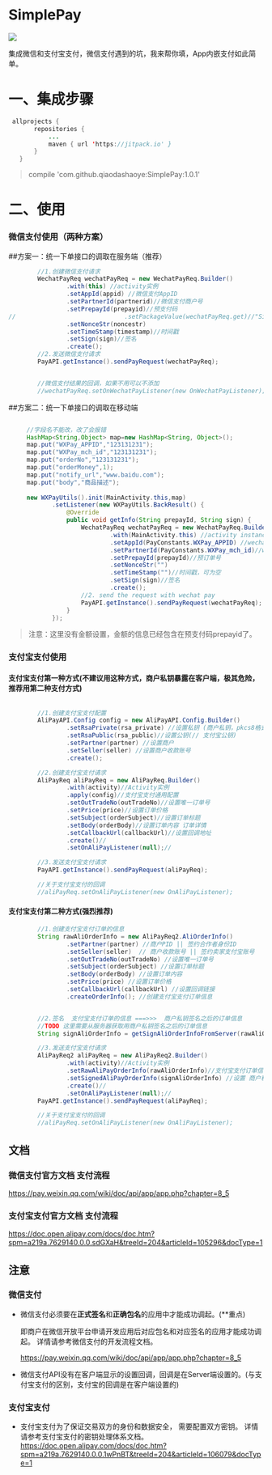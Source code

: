 # SimplePay

[![](https://jitpack.io/v/qiaodashaoye/SimplePay.svg)](https://jitpack.io/#qiaodashaoye/SimplePay)

集成微信和支付宝支付，微信支付遇到的坑，我来帮你填，App内嵌支付如此简单。
# 一、集成步骤
 ```java
  allprojects {
  		repositories {
  			...
  			maven { url 'https://jitpack.io' }
  		}
  	}	
```
> compile 'com.github.qiaodashaoye:SimplePay:1.0.1'

# 二、使用
### 微信支付使用（两种方案）

##方案一：统一下单接口的调取在服务端（推荐）

```java
        //1.创建微信支付请求
        WechatPayReq wechatPayReq = new WechatPayReq.Builder()
                .with(this) //activity实例
                .setAppId(appid) //微信支付AppID
                .setPartnerId(partnerid)//微信支付商户号
                .setPrepayId(prepayid)//预支付码
//								.setPackageValue(wechatPayReq.get)//"Sign=WXPay"
                .setNonceStr(noncestr)
                .setTimeStamp(timestamp)//时间戳
                .setSign(sign)//签名
                .create();
        //2.发送微信支付请求
        PayAPI.getInstance().sendPayRequest(wechatPayReq);


        //微信支付结果的回调，如果不用可以不添加
        //wechatPayReq.setOnWechatPayListener(new OnWechatPayListener);


```

##方案二：统一下单接口的调取在移动端

```java

     //字段名不能改，改了会报错
     HashMap<String,Object> map=new HashMap<String, Object>();
     map.put("WXPay_APPID","123131231");
     map.put("WXPay_mch_id","123131231");
     map.put("orderNo","123131231");
     map.put("orderMoney",1);
     map.put("notify_url","www.baidu.com");
     map.put("body","商品描述");
 
     new WXPayUtils().init(MainActivity.this,map)
            .setListener(new WXPayUtils.BackResult() {
                @Override
                public void getInfo(String prepayId, String sign) {
                    WechatPayReq wechatPayReq = new WechatPayReq.Builder()
                            .with(MainActivity.this) //activity instance
                            .setAppId(PayConstants.WXPay_APPID) //wechat pay AppID
                            .setPartnerId(PayConstants.WXPay_mch_id)//wechat pay partner id
                            .setPrepayId(prepayId)//预订单号
                            .setNonceStr("")
                            .setTimeStamp("")//时间戳，可为空
                            .setSign(sign)//签名
                            .create();
                    //2. send the request with wechat pay
                    PayAPI.getInstance().sendPayRequest(wechatPayReq);
                }
            });
```

>注意：这里没有金额设置，金额的信息已经包含在预支付码prepayid了。

### 支付宝支付使用

#### 支付宝支付第一种方式(不建议用这种方式，商户私钥暴露在客户端，极其危险，推荐用第二种支付方式)
```java

        //1.创建支付宝支付配置
        AliPayAPI.Config config = new AliPayAPI.Config.Builder()
                .setRsaPrivate(rsa_private) //设置私钥 (商户私钥，pkcs8格式)
                .setRsaPublic(rsa_public)//设置公钥(// 支付宝公钥)
                .setPartner(partner) //设置商户
                .setSeller(seller) //设置商户收款账号
                .create();

        //2.创建支付宝支付请求
        AliPayReq aliPayReq = new AliPayReq.Builder()
                .with(activity)//Activity实例
                .apply(config)//支付宝支付通用配置
                .setOutTradeNo(outTradeNo)//设置唯一订单号
                .setPrice(price)//设置订单价格
                .setSubject(orderSubject)//设置订单标题
                .setBody(orderBody)//设置订单内容 订单详情
                .setCallbackUrl(callbackUrl)//设置回调地址
                .create()//
                .setOnAliPayListener(null);//

        //3.发送支付宝支付请求
        PayAPI.getInstance().sendPayRequest(aliPayReq);

        //关于支付宝支付的回调
        //aliPayReq.setOnAliPayListener(new OnAliPayListener);

```

#### 支付宝支付第二种方式(**强烈推荐**)

```java
        //1.创建支付宝支付订单的信息
        String rawAliOrderInfo = new AliPayReq2.AliOrderInfo()
                .setPartner(partner) //商户PID || 签约合作者身份ID
                .setSeller(seller)  // 商户收款账号 || 签约卖家支付宝账号
                .setOutTradeNo(outTradeNo) //设置唯一订单号
                .setSubject(orderSubject) //设置订单标题
                .setBody(orderBody) //设置订单内容
                .setPrice(price) //设置订单价格
                .setCallbackUrl(callbackUrl) //设置回调链接
                .createOrderInfo(); //创建支付宝支付订单信息


        //2.签名  支付宝支付订单的信息 ===>>>  商户私钥签名之后的订单信息
        //TODO 这里需要从服务器获取用商户私钥签名之后的订单信息
        String signAliOrderInfo = getSignAliOrderInfoFromServer(rawAliOrderInfo);

        //3.发送支付宝支付请求
        AliPayReq2 aliPayReq = new AliPayReq2.Builder()
                .with(activity)//Activity实例
                .setRawAliPayOrderInfo(rawAliOrderInfo)//支付宝支付订单信息
                .setSignedAliPayOrderInfo(signAliOrderInfo) //设置 商户私钥RSA加密后的支付宝支付订单信息
                .create()//
                .setOnAliPayListener(null);//
        PayAPI.getInstance().sendPayRequest(aliPayReq);

        //关于支付宝支付的回调
        //aliPayReq.setOnAliPayListener(new OnAliPayListener);
```

## 文档

### 微信支付官方文档 支付流程
https://pay.weixin.qq.com/wiki/doc/api/app/app.php?chapter=8_5

### 支付宝支付官方文档 支付流程
https://doc.open.alipay.com/docs/doc.htm?spm=a219a.7629140.0.0.sdGXaH&treeId=204&articleId=105296&docType=1



## 注意

### 微信支付

 - 微信支付必须要在**正式签名**和**正确包名**的应用中才能成功调起。(**重点)

    即商户在微信开放平台申请开发应用后对应包名和对应签名的应用才能成功调起。
    详情请参考微信支付的开发流程文档。

    https://pay.weixin.qq.com/wiki/doc/api/app/app.php?chapter=8_5

 - 微信支付API没有在客户端显示的设置回调，回调是在Server端设置的。(与支付宝支付的区别，支付宝的回调是在客户端设置的)

### 支付宝支付
 - 支付宝支付为了保证交易双方的身份和数据安全， 需要配置双方密钥。
    详情请参考支付宝支付的密钥处理体系文档。
    https://doc.open.alipay.com/docs/doc.htm?spm=a219a.7629140.0.0.1wPnBT&treeId=204&articleId=106079&docType=1
